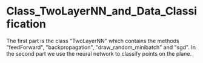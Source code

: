 # Class_TwoLayerNN_and_Data_Classification

The first part is the class "TwoLayerNN" which contains the methods "feedForward", "backpropagation", "draw_random_minibatch" and "sgd".
In the second part we use the neural network to classify points on the plane.

